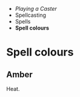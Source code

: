 
<!-- .margin.compass -->
* _Playing a Caster_
* Spellcasting
* Spells
* **Spell colours**


# Spell colours

<!-- <div.spell-colour> -->

## Amber

Heat.

<!-- </div> -->

